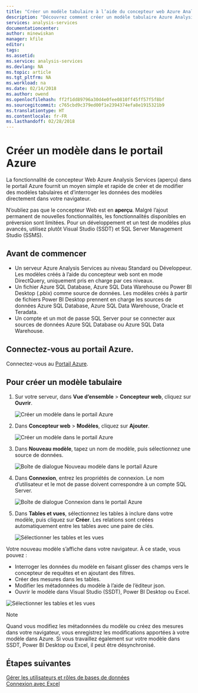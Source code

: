 ```yaml
---
title: "Créer un modèle tabulaire à l’aide du concepteur web Azure Analysis Services | Microsoft Docs"
description: "Découvrez comment créer un modèle tabulaire Azure Analysis Services à l’aide du concepteur web dans le portail Azure."
services: analysis-services
documentationcenter: 
author: minewiskan
manager: kfile
editor: 
tags: 
ms.assetid: 
ms.service: analysis-services
ms.devlang: NA
ms.topic: article
ms.tgt_pltfrm: NA
ms.workload: na
ms.date: 02/14/2018
ms.author: owend
ms.openlocfilehash: ff2f1dd89796a30d4e0fee0810ff45ff57f5f8bf
ms.sourcegitcommit: c765cbd9c379ed00f1e2394374efa8e1915321b9
ms.translationtype: HT
ms.contentlocale: fr-FR
ms.lasthandoff: 02/28/2018
---
```

# <a name="create-a-model-in-azure-portal"></a>Créer un modèle dans le portail Azure

La fonctionnalité de concepteur Web Azure Analysis Services (aperçu) dans le portail Azure fournit un moyen simple et rapide de créer et de modifier des modèles tabulaires et d’interroger les données des modèles directement dans votre navigateur. 

N’oubliez pas que le concepteur Web est en **aperçu**. Malgré l’ajout permanent de nouvelles fonctionnalités, les fonctionnalités disponibles en préversion sont limitées. Pour un développement et un test de modèles plus avancés, utilisez plutôt Visual Studio (SSDT) et SQL Server Management Studio (SSMS).

## <a name="before-you-begin"></a>Avant de commencer

- Un serveur Azure Analysis Services au niveau Standard ou Développeur. Les modèles créés à l’aide du concepteur web sont en mode DirectQuery, uniquement pris en charge par ces niveaux.
- Un fichier Azure SQL Database, Azure SQL Data Warehouse ou Power BI Desktop (.pbix) comme source de données. Les modèles créés à partir de fichiers Power BI Desktop prennent en charge les sources de données Azure SQL Database, Azure SQL Data Warehouse, Oracle et Teradata.
- Un compte et un mot de passe SQL Server pour se connecter aux sources de données Azure SQL Database ou Azure SQL Data Warehouse.

## <a name="sign-in-to-the-azure-portal"></a>Connectez-vous au portail Azure.

Connectez-vous au [Portail Azure](https://portal.azure.com/).

## <a name="to-create-a-new-tabular-model"></a>Pour créer un modèle tabulaire

1. Sur votre serveur, dans **Vue d’ensemble** > **Concepteur web**, cliquez sur **Ouvrir**.

    ![Créer un modèle dans le portail Azure](./media/analysis-services-create-model-portal/aas-create-portal-overview-wd.png)

2. Dans **Concepteur web** > **Modèles**, cliquez sur **Ajouter**.

    ![Créer un modèle dans le portail Azure](./media/analysis-services-create-model-portal/aas-create-portal-models.png)

3. Dans **Nouveau modèle**, tapez un nom de modèle, puis sélectionnez une source de données.

    ![Boîte de dialogue Nouveau modèle dans le portail Azure](./media/analysis-services-create-model-portal/aas-create-portal-new-model.png)

4. Dans **Connexion**, entrez les propriétés de connexion. Le nom d’utilisateur et le mot de passe doivent correspondre à un compte SQL Server.

     ![Boîte de dialogue Connexion dans le portail Azure](./media/analysis-services-create-model-portal/aas-create-portal-connect.png)

5. Dans **Tables et vues**, sélectionnez les tables à inclure dans votre modèle, puis cliquez sur **Créer**. Les relations sont créées automatiquement entre les tables avec une paire de clés.

     ![Sélectionner les tables et les vues](./media/analysis-services-create-model-portal/aas-create-portal-tables.png)

Votre nouveau modèle s’affiche dans votre navigateur. À ce stade, vous pouvez :   

- Interroger les données du modèle en faisant glisser des champs vers le concepteur de requêtes et en ajoutant des filtres.
- Créer des mesures dans les tables.
- Modifier les métadonnées du modèle à l’aide de l’éditeur json.
- Ouvrir le modèle dans Visual Studio (SSDT), Power BI Desktop ou Excel.

![Sélectionner les tables et les vues](./media/analysis-services-create-model-portal/aas-create-portal-query.png)

> [!NOTE]
> Quand vous modifiez les métadonnées du modèle ou créez des mesures dans votre navigateur, vous enregistrez les modifications apportées à votre modèle dans Azure. Si vous travaillez également sur votre modèle dans SSDT, Power BI Desktop ou Excel, il peut être désynchronisé.


## <a name="next-steps"></a>Étapes suivantes 
[Gérer les utilisateurs et rôles de bases de données](analysis-services-database-users.md)  
[Connexion avec Excel](analysis-services-connect-excel.md)  


